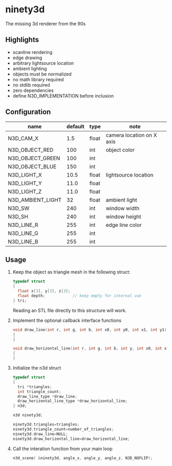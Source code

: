 # ninety3d
The missing 3d renderer from the 90s

## Highlights

- scanline rendering
- edge drawing
- arbitrary lightsource location
- ambient lighting
- objects must be normalized
- no math library required
- no stdlib required
- zero dependencies
- define N3D_IMPLEMENTATION before inclusion

## Configuration

name              | default | type  | note
------------------|---------|-------|--------------
N3D_CAM_X         | 1.5     | float | camera location on X axis
N3D_OBJECT_RED    | 100     | int   | object color
N3D_OBJECT_GREEN  | 100     | int   |
N3D_OBJECT_BLUE   | 150     | int   |
N3D_LIGHT_X       | 10.5    | float | lightsource location
N3D_LIGHT_Y       | 11.0    | float |
N3D_LIGHT_Z       | 11.0    | float |
N3D_AMBIENT_LIGHT | 32      | float | ambient light
N3D_SW            | 240     | int   | window width
N3D_SH            | 240     | int   | window height
N3D_LINE_R        | 255     | int   | edge line color
N3D_LINE_G        | 255     | int   |
N3D_LINE_B        | 255     | int   |

## Usage

1. Keep the object as triangle mesh in the following struct:

   ```c
   typedef struct
   {
     float x[3], y[3], z[3];
     float depth;            // keep empty for internal use
   } tri;
   ```

   Reading an STL file directly to this structure will work.

2. Implement the optional callback interface functions

   ```c
   void draw_line(int r, int g, int b, int x0, int y0, int x1, int y1)
   {
   }
   
   void draw_horizontal_line(int r, int g, int b, int y, int x0, int x1)
   {
   }
   ```

4. Initialize the n3d struct

   ```c
   typedef struct
   {
     tri *triangles;
     int triangle_count;
     draw_line_type *draw_line;
     draw_horizontal_line_type *draw_horizontal_line;
   } n3d;

   n3d ninety3d;
   
   ninety3d.triangles=triangles;
   ninety3d.triangle_count=number_of_triangles;
   ninety3d.draw_line=NULL;
   ninety3d.draw_horizontal_line=draw_horizontal_line;
   ```

5. Call the interation function from your main loop
   ```c
   n3d_scene( &ninety3d, angle_x, angle_y, angle_z, N3D_NOFLIP);
   ```
